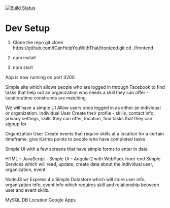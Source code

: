 [![Build Status](https://travis-ci.org/ICanHelpYouWithThat/frontend.svg?branch=master)](https://travis-ci.org/ICanHelpYouWithThat/frontend)

#  Dev Setup
1) Clone the repo
git clone https://github.com/ICanHelpYouWithThat/frontend.git
cd ./frontend

2) npm install

3) npm start

App is now running on port 4200

Simple site which allows people who are logged in through Facebook to find tasks that help out an organization who needs a skill they can offer - location/time constraints are matching.

We will have a simple UI Allow users once logged in as either an individual or organization. Individual User Create their profile - skills, contact info, privacy settings, skills they can offer, location, find tasks that they can signup for

Organization User Create events that require skills at a location for a certain timeframe, give Karma points to people who have completed tasks

Simple UI with a few screens that have simple forms to enter in data

HTML - JavaScript - Simple UI - Angular2 with WebPack front-end
Simple Services which will read, update, create data about the individual user, organization, event

NodeJS w/ Express 4.x
Simple Datastore which will store user info, organization info, event info which requires skill and relationship between user and event skills.

MySQL DB
Location Google Apps
